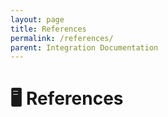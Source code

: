 ```yaml
---
layout: page
title: References
permalink: /references/
parent: Integration Documentation
---
```

# 🖥️ References
